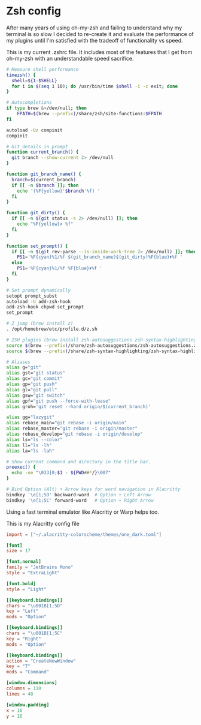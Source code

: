 # Zsh config

After many years of using oh-my-zsh and failing to understand why my terminal is
so slow I decided to re-create it and evaluate the performance of my plugins
until I'm satisfied with the tradeoff of functionality vs speed.

This is my current .zshrc file. It includes most of the features that I get from
oh-my-zsh with an understandable speed sacrifice.

```bash
# Measure shell performance
timezsh() {
  shell=${1-$SHELL}
  for i in $(seq 1 10); do /usr/bin/time $shell -i -c exit; done
}

# Autocompletions
if type brew &>/dev/null; then
    FPATH=$(brew --prefix)/share/zsh/site-functions:$FPATH
fi

autoload -Uz compinit
compinit

# Git details in prompt
function current_branch() {
  git branch --show-current 2> /dev/null
}

function git_branch_name() {
  branch=$(current_branch)
  if [[ -n $branch ]]; then
    echo '(%F{yellow}'$branch'%f) '
  fi
}

function git_dirty() {
  if [[ -n $(git status -s 2> /dev/null) ]]; then
    echo "%F{yellow}✗ %f"
  fi
}

function set_prompt() {
  if [[ -n $(git rev-parse --is-inside-work-tree 2> /dev/null) ]]; then
    PS1='%F{cyan}%1/%f $(git_branch_name)$(git_dirty)%F{blue}⏵%f '
  else
    PS1='%F{cyan}%1/%f %F{blue}⏵%f '
  fi
}

# Set prompt dynamically
setopt prompt_subst
autoload -U add-zsh-hook
add-zsh-hook chpwd set_prompt
set_prompt

# Z jump (brew install z)
. /opt/homebrew/etc/profile.d/z.sh

# ZSH plugins (brew install zsh-autosuggestions zsh-syntax-highlighting)
source $(brew --prefix)/share/zsh-autosuggestions/zsh-autosuggestions.zsh
source $(brew --prefix)/share/zsh-syntax-highlighting/zsh-syntax-highlighting.zsh

# Aliases
alias g="git"
alias gst="git status"
alias gc="git commit"
alias gp="git push"
alias gl="git pull"
alias gsw="git switch"
alias gpf="git push --force-with-lease"
alias groh='git reset --hard origin/$(current_branch)'

alias gg="lazygit"
alias rebase_main="git rebase -i origin/main"
alias rebase_master="git rebase -i origin/master"
alias rebase_develop="git rebase -i origin/develop"
alias ls="ls --color"
alias ll="ls -lh"
alias la="ls -lah"

# Show current command and directory in the title bar.
preexec() {
  echo -ne "\033]0;$1 - ${PWD##*/}\007"
}

# Bind Option (Alt) + Arrow keys for word navigation in Alacritty
bindkey '\e[1;5D' backward-word  # Option + Left Arrow
bindkey '\e[1;5C' forward-word   # Option + Right Arrow
```

Using a fast terminal emulator like Alacritty or Warp helps too.

This is my Alacritty config file
```toml
import = ["~/.alacritty-colorscheme/themes/one_dark.toml"]

[font]
size = 17

[font.normal]
family = "JetBrains Mono"
style = "ExtraLight"

[font.bold]
style = "Light"

[[keyboard.bindings]]
chars = "\u001B[1;5D"
key = "Left"
mods = "Option"

[[keyboard.bindings]]
chars = "\u001B[1;5C"
key = "Right"
mods = "Option"

[[keyboard.bindings]]
action = "CreateNewWindow"
key = "T"
mods = "Command"

[window.dimensions]
columns = 110
lines = 40

[window.padding]
x = 16
y = 16
```

